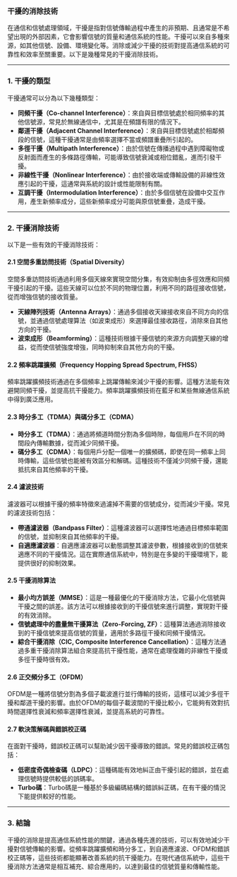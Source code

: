 ### 干擾的消除技術

在通信和信號處理領域，干擾是指對信號傳輸過程中產生的非預期、且通常是不希望出現的外部因素，它會影響信號的質量和通信系統的性能。干擾可以來自多種來源，如其他信號、設備、環境變化等。消除或減少干擾的技術對提高通信系統的可靠性和效率至關重要。以下是幾種常見的干擾消除技術。

---

### **1. 干擾的類型**

干擾通常可以分為以下幾種類型：

- **同頻干擾（Co-channel Interference）**：來自與目標信號處於相同頻率的其他信號源，常見於無線通信中，尤其是在頻譜有限的情況下。
- **鄰道干擾（Adjacent Channel Interference）**：來自與目標信號處於相鄰頻段的信號，這種干擾通常是由頻率選擇不當或頻譜重疊所引起的。
- **多徑干擾（Multipath Interference）**：由於信號在傳播過程中遇到障礙物或反射面而產生的多條路徑傳輸，可能導致信號衰減或相位錯亂，進而引發干擾。
- **非線性干擾（Nonlinear Interference）**：由於接收端或傳輸設備的非線性效應引起的干擾，這通常與系統的設計或性能限制有關。
- **互調干擾（Intermodulation Interference）**：由於多個信號在設備中交互作用，產生新頻率成分，這些新頻率成分可能與原信號重疊，造成干擾。

---

### **2. 干擾消除技術**

以下是一些有效的干擾消除技術：

#### 2.1 **空間多重訪問技術（Spatial Diversity）**

空間多重訪問技術通過利用多個天線來實現空間分集，有效抑制由多徑效應和同頻干擾引起的干擾。這些天線可以位於不同的物理位置，利用不同的路徑接收信號，從而增強信號的接收質量。

- **天線陣列技術（Antenna Arrays）**：通過多個接收天線接收來自不同方向的信號，並通過信號處理算法（如波束成形）來選擇最佳接收路徑，消除來自其他方向的干擾。
- **波束成形（Beamforming）**：這種技術根據干擾信號的來源方向調整天線的增益，從而使信號強度增強，同時抑制來自其他方向的干擾。

#### 2.2 **頻率跳躍擴頻（Frequency Hopping Spread Spectrum, FHSS）**

頻率跳躍擴頻技術通過在多個頻率上跳躍傳輸來減少干擾的影響。這種方法能有效避開同頻干擾，並提高抗干擾能力。頻率跳躍擴頻技術在藍牙和某些無線通信系統中得到廣泛應用。

#### 2.3 **時分多工（TDMA）與碼分多工（CDMA）**

- **時分多工（TDMA）**：通過將頻道時間分割為多個時隙，每個用戶在不同的時間段內傳輸數據，從而減少同頻干擾。
- **碼分多工（CDMA）**：每個用戶分配一個唯一的擴頻碼，即使在同一頻率上同時傳輸，這些信號也能被有效區分和解碼。這種技術不僅減少同頻干擾，還能抵抗來自其他頻率的干擾。

#### 2.4 **濾波技術**

濾波器可以根據干擾的頻率特徵來過濾掉不需要的信號成分，從而減少干擾。常見的濾波技術包括：

- **帶通濾波器（Bandpass Filter）**：這種濾波器可以選擇性地通過目標頻率範圍的信號，並抑制來自其他頻率的干擾。
- **自適應濾波器**：自適應濾波器可以動態調整其濾波參數，根據接收到的信號來適應不同的干擾情況。這在實際通信系統中，特別是在多變的干擾環境下，能提供很好的抑制效果。

#### 2.5 **干擾消除算法**

- **最小均方誤差（MMSE）**：這是一種最優化的干擾消除方法，它最小化信號與干擾之間的誤差。該方法可以根據接收到的干擾信號來進行調整，實現對干擾的有效消除。
- **信號處理中的盡量無干擾算法（Zero-Forcing, ZF）**：這種算法通過消除接收到的干擾信號來提高信號的質量，適用於多路徑干擾和同頻干擾情況。
- **綜合干擾消除（CIC, Composite Interference Cancellation）**：這種方法通過多重干擾消除算法組合來提高抗干擾性能，通常在處理復雜的非線性干擾或多徑干擾時很有效。

#### 2.6 **正交頻分多工（OFDM）**

OFDM是一種將信號分割為多個子載波進行並行傳輸的技術，這樣可以減少多徑干擾和鄰道干擾的影響。由於OFDM的每個子載波間的干擾比較小，它能夠有效對抗時間選擇性衰減和頻率選擇性衰減，並提高系統的可靠性。

#### 2.7 **軟決策解碼與錯誤校正碼**

在面對干擾時，錯誤校正碼可以幫助減少因干擾導致的錯誤。常見的錯誤校正碼包括：

- **低密度奇偶檢查碼（LDPC）**：這種碼能有效地糾正由干擾引起的錯誤，並在處理信號時提供較低的誤碼率。
- **Turbo碼**：Turbo碼是一種基於多級編碼結構的錯誤糾正碼，在有干擾的情況下能提供較好的性能。

---

### **3. 結論**

干擾的消除是提高通信系統性能的關鍵，通過各種先進的技術，可以有效地減少干擾對信號傳輸的影響。從頻率跳躍擴頻和時分多工，到自適應濾波、OFDM和錯誤校正碼等，這些技術都能顯著改善系統的抗干擾能力。在現代通信系統中，這些干擾消除方法通常是相互補充、綜合應用的，以達到最佳的信號質量和傳輸性能。